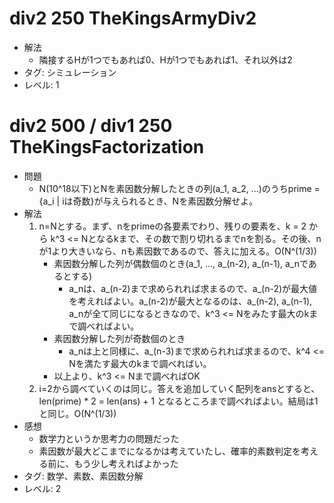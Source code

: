 # div2 250 TheKingsArmyDiv2

- 解法
    - 隣接するHが1つでもあれば0、Hが1つでもあれば1、それ以外は2
- タグ: シミュレーション
- レベル: 1

# div2 500 / div1 250 TheKingsFactorization

- 問題
    - N(10^18以下)とNを素因数分解したときの列(a_1, a_2, ...)のうちprime = {a_i | iは奇数}が与えられるとき、Nを素因数分解せよ。
- 解法
    1. n=Nとする。まず、nをprimeの各要素でわり、残りの要素を、k = 2 から k^3 <= Nとなるkまで、その数で割り切れるまでnを割る。その後、nが1より大きいなら、nも素因数であるので、答えに加える。O(N^(1/3))
        - 素因数分解した列が偶数個のとき(a_1, ..., a_(n-2), a_(n-1), a_nであるとする)
            - a_nは、a_(n-2)まで求められれば求まるので、a_(n-2)が最大値を考えればよい。a_(n-2)が最大となるのは、a_(n-2), a_(n-1), a_nが全て同じになるときなので、k^3 <= Nをみたす最大のkまで調べればよい。
        - 素因数分解した列が奇数個のとき
            - a_nは上と同様に、a_(n-3)まで求められれば求まるので、k^4 <= Nを満たす最大のkまで調べればい。
        - 以上より、k^3 <= Nまで調べればOK
    2. i=2から調べていくのは同じ。答えを追加していく配列をansとすると、len(prime) * 2 = len(ans) + 1 となるところまで調べればよい。結局は1と同じ。O(N^(1/3))
- 感想
    - 数学力というか思考力の問題だった
    - 素因数が最大どこまでになるかは考えていたし、確率的素数判定を考える前に、もう少し考えればよかった
- タグ: 数学、素数、素因数分解
- レベル: 2
